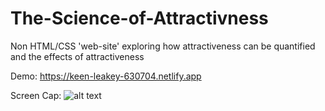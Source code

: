 # The-Science-of-Attractivness
Non HTML/CSS 'web-site' exploring how attractiveness can be quantified and the effects of attractiveness

Demo:
https://keen-leakey-630704.netlify.app

Screen Cap:
![alt text](https://raw.githubusercontent.com/AdonisProgramming/The-Science-of-Attractivness/main/Science%20of%20Attractiveness.png)


